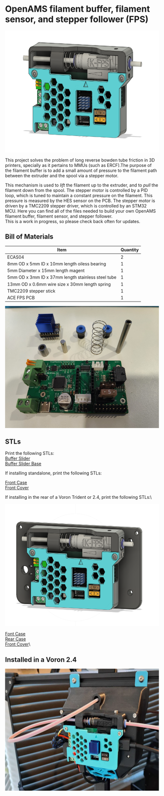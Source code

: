 # OpenAMS filament buffer, filament sensor, and stepper follower (FPS)


<img src="images/standalone.png" height="400" alt="The FPS">

This project solves the problem of long reverse bowden tube friction in 3D printers, specially as it pertains to MMUs (such as ERCF).The purpose of the filament buffer is to add a small amount of pressure to the filament path between the extruder and the spool via a stepper motor.

This mechanism is used to *lift* the filament up to the extruder, and to *pull* the filament down from the spool. The stepper motor is controlled by a PID loop, which is tuned to maintain a constant pressure on the filament.  This pressure is measured by the HES sensor on the PCB.  The stepper motor is driven by a TMC2209 stepper driver, which is controlled by an STM32 MCU.
Here you can find all of the files needed to build your own OpenAMS filament buffer, filament sensor, and stepper follower.  
This is a work in progress, so please check back often for updates.

## Bill of Materials

| Item | Quantity |
| ---- | -------- | 
| ECAS04 | 2 |
| 8mm OD x 5mm ID x 10mm length oiless bearing | 1 |
| 5mm Diameter x 15mm length magent | 1 |
| 5mm OD x 3mm ID x 37mm length stainless steel tube | 1 |
| 13mm OD x 0.6mm wire size x 30mm length spring | 1 |
| TMC2209 stepper stick | 1 |
| ACE FPS PCB | 1 |


<img src="images/IMG20240107125601.jpg" height="400" alt="The Hardware">

## STLs

Print the following STLs:\
[Buffer Slider](STLs/rev1.0/buffer-slider.stl)\
[Buffer Slider Base](STLs/rev1.0/buffer-slider-base.stl)

If installing standalone, print the following STLs:

[Front Case](STLs/rev1.0/standalone-front.stl)\
[Front Cover](STLs/rev1.0/case-cover.stl)

If installing in the rear of a Voron Trident or 2.4, print the following STLs:\

<img src="images/voron-case.png" height="400" alt="Voron">

[Font Case](STLs/rev1.0/voron-case-front.stl)\
[Rear Case](STLs/rev1.0/voron-case-rear.stl)\
[Front Cover](STLs/rev1.0/case-cover.stl)\

## Installed in a Voron 2.4

<img src="images/installed.png" height="400" alt="Installed">